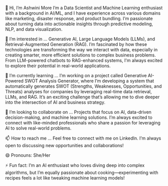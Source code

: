 👋 Hi, I’m Ashwini More
I’m a Data Scientist and Machine Learning enthusiast with a background in AI/ML, and I have experience across various domains like marketing, disaster response, and product bundling. I’m passionate about turning data into actionable insights through predictive modeling, NLP, and data visualization.

👀 I’m interested in ...
Generative AI, Large Language Models (LLMs), and Retrieval-Augmented Generation (RAG). I’m fascinated by how these technologies are transforming the way we interact with data, especially in creating smarter, more efficient solutions to complex business problems. From LLM-powered chatbots to RAG-enhanced systems, I'm always excited to explore their potential in real-world applications.

🌱 I’m currently learning ...
I’m working on a project called Generative AI-Powered SWOT Analysis Generator, where I’m developing a system that automatically generates SWOT (Strengths, Weaknesses, Opportunities, and Threats) analyses for companies by leveraging real-time data retrieval, LLMs, and RAG. It’s an exciting challenge that’s allowing me to dive deeper into the intersection of AI and business strategy.

💞️ I’m looking to collaborate on ...
Projects that focus on AI, data-driven decision-making, and machine learning solutions. I’m always excited to connect with like-minded professionals who share a passion for leveraging AI to solve real-world problems.

📫 How to reach me ...
Feel free to connect with me on LinkedIn. I’m always open to discussing new opportunities and collaborations!

😄 Pronouns:
She/Her

⚡ Fun fact:
I’m an AI enthusiast who loves diving deep into complex algorithms, but I’m equally passionate about cooking—experimenting with recipes feels a lot like tweaking machine learning models!

<!---
AshwiniMore0911/AshwiniMore0911 is a ✨ special ✨ repository because its `README.md` (this file) appears on your GitHub profile.
You can click the Preview link to take a look at your changes.
--->
